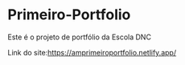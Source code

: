 # Primeiro-Portfolio
Este é o projeto de portfólio da Escola DNC

Link do site:https://amprimeiroportfolio.netlify.app/
